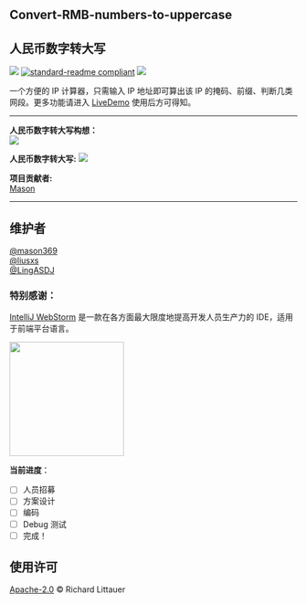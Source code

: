 ## Convert-RMB-numbers-to-uppercase

## 人民币数字转大写

![](https://img.shields.io/badge/%E7%8A%B6%E6%80%81-%E5%B0%B1%E7%BB%AA-critical)
[![standard-readme compliant](https://img.shields.io/badge/readme%20style-standard-brightgreen.svg?style=flat-square)](https://github.com/RichardLitt/standard-readme)
[![](https://img.shields.io/crates/l/s)](https://img.shields.io/crates/l/s)

一个方便的 IP 计算器，只需输入 IP 地址即可算出该 IP 的掩码、前缀、判断几类网段。更多功能请进入 [LiveDemo](https://school-of-automation-engineering.github.io/Convert-RMB-numbers-to-uppercase/index.html) 使用后方可得知。

---

**人民币数字转大写构想：**  
<img src="https://School-of-Website-Engineering.github.io/Convert-RMB-numbers-to-uppercase/img/1.png">

**人民币数字转大写:**
<img src="https://School-of-Website-Engineering.github.io/Convert-RMB-numbers-to-uppercase/img/2.png">

**项目贡献者:**  
[Mason](https://github.com/mason369)

---

## 维护者

[@mason369](https://github.com/mason369)  
[@liusxs](https://github.com/liusxs)  
[@LingASDJ](https://github.com/LingASDJ)

### 特别感谢：

[IntelliJ WebStorm](https://zh.wikipedia.org/zh-hans/IntelliJ_IDEA) 是一款在各方面最大限度地提高开发人员生产力的 IDE，适用于前端平台语言。

<img src="https://resources.jetbrains.com/storage/products/company/brand/logos/WebStorm_icon.png?_gl=1*10616q8*_ga*MTEwMzE4MDQwOS4xNjU0NzQ0NjIw*_ga_9J976DJZ68*MTY1NTA5NzcyOC4yLjEuMTY1NTA5ODE3Ni42MA..&_ga=2.237879491.294686240.1655097729-1103180409.1654744620" width="200"/>

**当前进度**：

- [ ] 人员招募
- [ ] 方案设计
- [ ] 编码
- [ ] Debug 测试
- [ ] 完成！

## 使用许可

[Apache-2.0](LICENSE) © Richard Littauer
